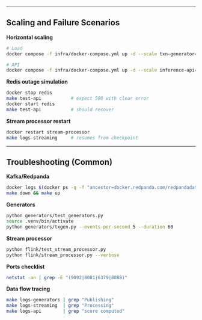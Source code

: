 
---

## Scaling and Failure Scenarios

**Horizontal scaling**

```bash
# Load
docker compose -f infra/docker-compose.yml up -d --scale txn-generator=3

# API
docker compose -f infra/docker-compose.yml up -d --scale inference-api=2
```

**Redis outage simulation**

```bash
docker stop redis
make test-api           # expect 500 with clear error
docker start redis
make test-api           # should recover
```

**Stream processor restart**

```bash
docker restart stream-processor
make logs-streaming     # resumes from checkpoint
```

---

## Troubleshooting (Common)

**Kafka/Redpanda**

```bash
docker logs $(docker ps -q -f "ancestor=docker.redpanda.com/redpandadata/redpanda")
make down && make up
```

**Generators**

```bash
python generators/test_generators.py
source .venv/bin/activate
python generators/txgen.py --events-per-second 5 --duration 60
```

**Stream processor**

```bash
python flink/test_stream_processor.py
python flink/stream_processor.py --verbose
```

**Ports checklist**

```bash
netstat -an | grep -E "(9092|8081|6379|8088)"
```

**Data flow tracing**

```bash
make logs-generators | grep "Publishing"
make logs-streaming  | grep "Processing"
make logs-api        | grep "score computed"
```